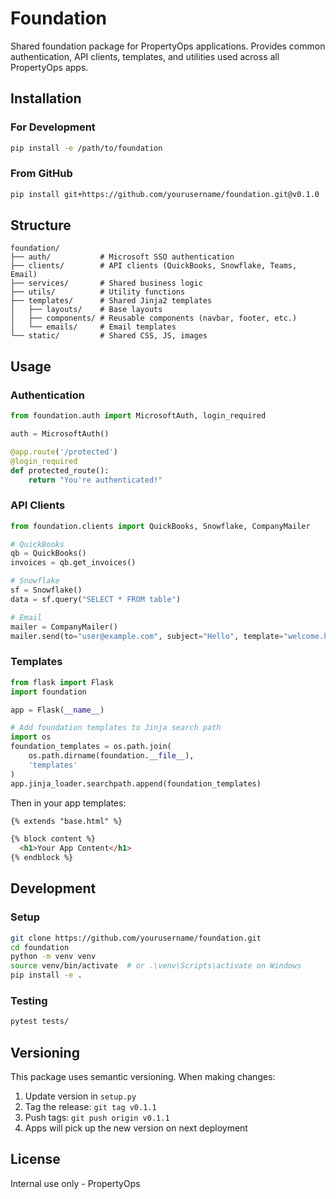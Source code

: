 # Foundation

Shared foundation package for PropertyOps applications. Provides common authentication, API clients, templates, and utilities used across all PropertyOps apps.

## Installation

### For Development
```bash
pip install -e /path/to/foundation
```

### From GitHub
```bash
pip install git+https://github.com/yourusername/foundation.git@v0.1.0
```

## Structure

```
foundation/
├── auth/           # Microsoft SSO authentication
├── clients/        # API clients (QuickBooks, Snowflake, Teams, Email)
├── services/       # Shared business logic
├── utils/          # Utility functions
├── templates/      # Shared Jinja2 templates
│   ├── layouts/    # Base layouts
│   ├── components/ # Reusable components (navbar, footer, etc.)
│   └── emails/     # Email templates
└── static/         # Shared CSS, JS, images
```

## Usage

### Authentication
```python
from foundation.auth import MicrosoftAuth, login_required

auth = MicrosoftAuth()

@app.route('/protected')
@login_required
def protected_route():
    return "You're authenticated!"
```

### API Clients
```python
from foundation.clients import QuickBooks, Snowflake, CompanyMailer

# QuickBooks
qb = QuickBooks()
invoices = qb.get_invoices()

# Snowflake
sf = Snowflake()
data = sf.query("SELECT * FROM table")

# Email
mailer = CompanyMailer()
mailer.send(to="user@example.com", subject="Hello", template="welcome.html")
```

### Templates
```python
from flask import Flask
import foundation

app = Flask(__name__)

# Add foundation templates to Jinja search path
import os
foundation_templates = os.path.join(
    os.path.dirname(foundation.__file__), 
    'templates'
)
app.jinja_loader.searchpath.append(foundation_templates)
```

Then in your app templates:
```html
{% extends "base.html" %}

{% block content %}
  <h1>Your App Content</h1>
{% endblock %}
```

## Development

### Setup
```bash
git clone https://github.com/yourusername/foundation.git
cd foundation
python -m venv venv
source venv/bin/activate  # or .\venv\Scripts\activate on Windows
pip install -e .
```

### Testing
```bash
pytest tests/
```

## Versioning

This package uses semantic versioning. When making changes:

1. Update version in `setup.py`
2. Tag the release: `git tag v0.1.1`
3. Push tags: `git push origin v0.1.1`
4. Apps will pick up the new version on next deployment

## License

Internal use only - PropertyOps
